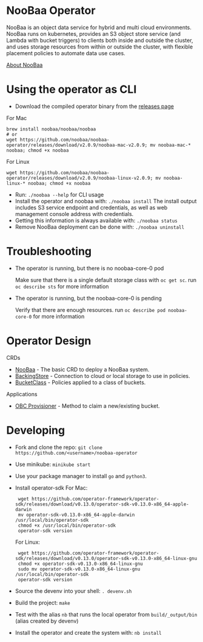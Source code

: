 # NooBaa Operator

NooBaa is an object data service for hybrid and multi cloud environments. NooBaa runs on kubernetes, provides an S3 object store service (and Lambda with bucket triggers) to clients both inside and outside the cluster, and uses storage resources from within or outside the cluster, with flexible placement policies to automate data use cases.

[About NooBaa](doc/about-noobaa.md)

# Using the operator as CLI

- Download the compiled operator binary from the [releases page](https://github.com/noobaa/noobaa-operator/releases)

For Mac
```
brew install noobaa/noobaa/noobaa
# or
wget https://github.com/noobaa/noobaa-operator/releases/download/v2.0.9/noobaa-mac-v2.0.9; mv noobaa-mac-* noobaa; chmod +x noobaa
```

For Linux
```
wget https://github.com/noobaa/noobaa-operator/releases/download/v2.0.9/noobaa-linux-v2.0.9; mv noobaa-linux-* noobaa; chmod +x noobaa
```

- Run: `./noobaa --help` for CLI usage
- Install the operator and noobaa with: `./noobaa install`
  The install output includes S3 service endpoint and credentials, as well as web management console address with credentials.
- Getting this information is always available with: `./noobaa status`
- Remove NooBaa deployment can be done with: `./noobaa uninstall`

# Troubleshooting

- The operator is running, but there is no noobaa-core-0 pod

    Make sure that there is a single default storage class with `oc get sc`. run `oc describe sts` for more information

- The operator is running, but the noobaa-core-0 is pending

    Verify that there are enough resources. run `oc describe pod noobaa-core-0` for more information

# Operator Design

CRDs
- [NooBaa](doc/noobaa-crd.md) - The basic CRD to deploy a NooBaa system.
- [BackingStore](doc/backing-store-crd.md) - Connection to cloud or local storage to use in policies.
- [BucketClass](doc/bucket-class-crd.md) - Policies applied to a class of buckets.

Applications
- [OBC Provisioner](doc/obc-provisioner.md) - Method to claim a new/existing bucket.

# Developing

- Fork and clone the repo: `git clone https://github.com/<username>/noobaa-operator`
- Use minikube: `minikube start`
- Use your package manager to install `go` and `python3`.
- Install operator-sdk
  For Mac:
   ```
    wget https://github.com/operator-framework/operator-sdk/releases/download/v0.13.0/operator-sdk-v0.13.0-x86_64-apple-darwin
    mv operator-sdk-v0.13.0-x86_64-apple-darwin /usr/local/bin/operator-sdk
    chmod +x /usr/local/bin/operator-sdk
    operator-sdk version

    ```

  For Linux:
   ```
    wget https://github.com/operator-framework/operator-sdk/releases/download/v0.13.0/operator-sdk-v0.13.0-x86_64-linux-gnu
    chmod +x operator-sdk-v0.13.0-x86_64-linux-gnu
    sudo mv operator-sdk-v0.13.0-x86_64-linux-gnu /usr/local/bin/operator-sdk
    operator-sdk version

    ```
- Source the devenv into your shell: `. devenv.sh`
- Build the project: `make`
- Test with the alias `nb` that runs the local operator from `build/_output/bin` (alias created by devenv)
- Install the operator and create the system with: `nb install`
